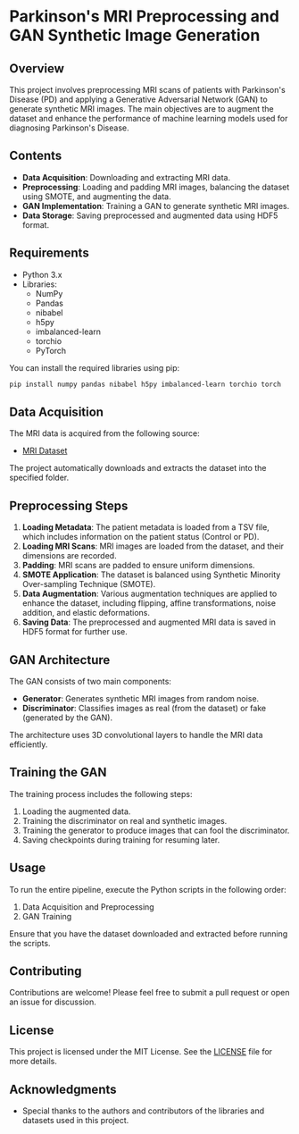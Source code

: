 # Parkinson's MRI Preprocessing and GAN Synthetic Image Generation

## Overview

This project involves preprocessing MRI scans of patients with Parkinson's Disease (PD) and applying a Generative Adversarial Network (GAN) to generate synthetic MRI images. The main objectives are to augment the dataset and enhance the performance of machine learning models used for diagnosing Parkinson's Disease.

## Contents

- **Data Acquisition**: Downloading and extracting MRI data.
- **Preprocessing**: Loading and padding MRI images, balancing the dataset using SMOTE, and augmenting the data.
- **GAN Implementation**: Training a GAN to generate synthetic MRI images.
- **Data Storage**: Saving preprocessed and augmented data using HDF5 format.

## Requirements

- Python 3.x
- Libraries:
  - NumPy
  - Pandas
  - nibabel
  - h5py
  - imbalanced-learn
  - torchio
  - PyTorch

You can install the required libraries using pip:

```bash
pip install numpy pandas nibabel h5py imbalanced-learn torchio torch
```

## Data Acquisition

The MRI data is acquired from the following source:

- [MRI Dataset](https://fcp-indi.s3.amazonaws.com/data/Projects/INDI/umf_pd/neurocon.tar.gz)

The project automatically downloads and extracts the dataset into the specified folder.

## Preprocessing Steps

1. **Loading Metadata**: The patient metadata is loaded from a TSV file, which includes information on the patient status (Control or PD).
2. **Loading MRI Scans**: MRI images are loaded from the dataset, and their dimensions are recorded.
3. **Padding**: MRI scans are padded to ensure uniform dimensions.
4. **SMOTE Application**: The dataset is balanced using Synthetic Minority Over-sampling Technique (SMOTE).
5. **Data Augmentation**: Various augmentation techniques are applied to enhance the dataset, including flipping, affine transformations, noise addition, and elastic deformations.
6. **Saving Data**: The preprocessed and augmented MRI data is saved in HDF5 format for further use.

## GAN Architecture

The GAN consists of two main components:

- **Generator**: Generates synthetic MRI images from random noise.
- **Discriminator**: Classifies images as real (from the dataset) or fake (generated by the GAN).

The architecture uses 3D convolutional layers to handle the MRI data efficiently.

## Training the GAN

The training process includes the following steps:

1. Loading the augmented data.
2. Training the discriminator on real and synthetic images.
3. Training the generator to produce images that can fool the discriminator.
4. Saving checkpoints during training for resuming later.

## Usage

To run the entire pipeline, execute the Python scripts in the following order:

1. Data Acquisition and Preprocessing
2. GAN Training

Ensure that you have the dataset downloaded and extracted before running the scripts.

## Contributing

Contributions are welcome! Please feel free to submit a pull request or open an issue for discussion.

## License

This project is licensed under the MIT License. See the [LICENSE](LICENSE) file for more details.

## Acknowledgments

- Special thanks to the authors and contributors of the libraries and datasets used in this project.
